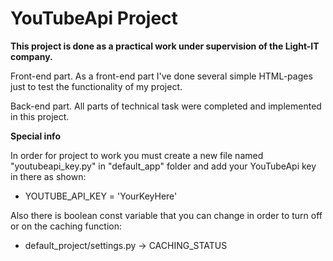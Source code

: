 # YouTubeApi Project

**This project is done as a practical work under supervision of the Light-IT company.**

Front-end part.
As a front-end part I've done several simple HTML-pages just to test the functionality of my project.

Back-end part.
All parts of technical task were completed and implemented in this project.

**Special info**

In order for project to work you must create a new file named "youtubeapi_key.py" in "default_app" folder and add your YouTubeApi key in there as shown:
 * YOUTUBE_API_KEY = 'YourKeyHere'

Also there is boolean const variable that you can change in order to turn off or on the caching function:
 * default_project/settings.py -> CACHING_STATUS
